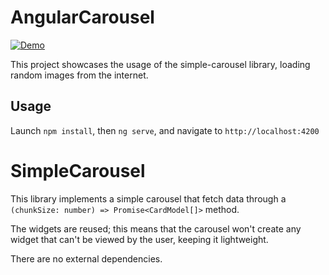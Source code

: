 # AngularCarousel

[![Demo](https://j.gifs.com/GvD8nr.gif)](https://www.youtube.com/watch?v=ek1j272iAmc)

This project showcases the usage of the simple-carousel library, loading random images from the internet.

## Usage

Launch `npm install`, then `ng serve`, and navigate to `http://localhost:4200`

# SimpleCarousel

This library implements a simple carousel that fetch data through a `(chunkSize: number) => Promise<CardModel[]>` method.

The widgets are reused; this means that the carousel won't create any widget that can't be viewed by the user, keeping it lightweight.

There are no external dependencies.
